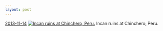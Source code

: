 ```yaml
---
layout: post
---
```


<p>
  <time><a href="/179">2013-11-14</a></time>
  <a href="/179"><img src="{{ site.assets_url }}/179-640.jpg" srcset="{{ site.assets_url }}/179-1280.jpg 1280w, {{ site.assets_url }}/179-960.jpg 960w, {{ site.assets_url }}/179-640.jpg 640w, {{ site.assets_url }}/179-320.jpg 320w" sizes="(min-width: 700px) 50vw, calc(100vw - 2rem)" alt="Incan ruins at Chinchero, Peru." /></a>
  <span>Incan ruins at Chinchero, Peru.</span>
</p>

